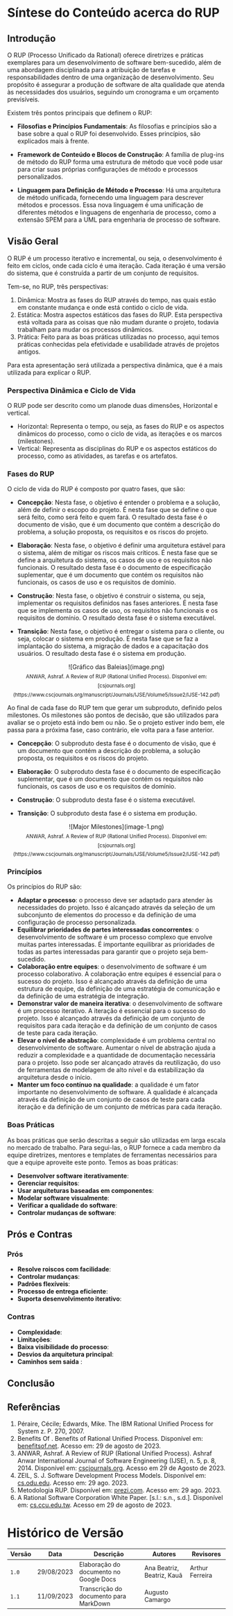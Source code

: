 # Síntese do Conteúdo acerca do RUP

## Introdução

O RUP (Processo Unificado da Rational) oferece diretrizes e práticas exemplares para um desenvolvimento de software bem-sucedido, além de uma abordagem disciplinada para a atribuição de tarefas e responsabilidades dentro de uma organização de desenvolvimento. Seu propósito é assegurar a produção de software de alta qualidade que atenda às necessidades dos usuários, seguindo um cronograma e um orçamento previsíveis.

Existem três pontos principais que definem o RUP:

- **Filosofias e Princípios Fundamentais**: 
  As filosofias e princípios são a base sobre a qual o RUP foi desenvolvido. Esses princípios, são explicados mais à frente.

- **Framework de Conteúdo e Blocos de Construção**: 
  A família de plug-ins de método do RUP forma uma estrutura de método que você pode usar para criar suas próprias configurações de método e processos personalizados.

- **Linguagem para Definição de Método e Processo**: 
  Há uma arquitetura de método unificada, fornecendo uma linguagem para descrever métodos e processos. Essa nova linguagem é uma unificação de diferentes métodos e linguagens de engenharia de processo, como a extensão SPEM para a UML para engenharia de processo de software.

## Visão Geral

O RUP é um processo iterativo e incremental, ou seja, o desenvolvimento é feito em ciclos, onde cada ciclo é uma iteração. Cada iteração é uma versão do sistema, que é construída a partir de um conjunto de requisitos. 

Tem-se, no RUP, três perspectivas:

1. Dinâmica: Mostra as fases do RUP através do tempo, nas quais estão em constante mudança e onde está contido o ciclo de vida.
2. Estática: Mostra aspectos estáticos das fases do RUP. Esta perspectiva está voltada para as coisas  que não mudam durante o projeto, todavia trabalham para mudar os processos dinâmicos.
3. Prática: Feito para as boas práticas utilizadas no processo, aqui temos práticas conhecidas pela efetividade e usabilidade através de projetos antigos.

Para esta apresentação será utilizada a perspectiva dinâmica, que é a mais utilizada para explicar o RUP.

### Perspectiva Dinâmica e Ciclo de Vida

O RUP pode ser descrito como um planode duas dimensões, Horizontal e vertical.

- Horizontal: Representa o tempo, ou seja, as fases do RUP e os aspectos dinâmicos do processo, como o ciclo de vida, as iterações e os marcos (milestones).
- Vertical: Representa as disciplinas do RUP e os aspectos estáticos do processo, como as atividades, as tarefas e os artefatos.

### Fases do RUP

O ciclo de vida do RUP é composto por quatro fases, que são:

- **Concepção**: Nesta fase, o objetivo é entender o problema e a solução, além de definir o escopo do projeto. É nesta fase que se define o que será feito, como será feito e quem fará. O resultado desta fase é o documento de visão, que é um documento que contém a descrição do problema, a solução proposta, os requisitos e os riscos do projeto.

- **Elaboração**: Nesta fase, o objetivo é definir uma arquitetura estável para o sistema, além de mitigar os riscos mais críticos. É nesta fase que se define a arquitetura do sistema, os casos de uso e os requisitos não funcionais. O resultado desta fase é o documento de especificação suplementar, que é um documento que contém os requisitos não funcionais, os casos de uso e os requisitos de domínio.

- **Construção**: Nesta fase, o objetivo é construir o sistema, ou seja, implementar os requisitos definidos nas fases anteriores. É nesta fase que se implementa os casos de uso, os requisitos não funcionais e os requisitos de domínio. O resultado desta fase é o sistema executável.

- **Transição**: Nesta fase, o objetivo é entregar o sistema para o cliente, ou seja, colocar o sistema em produção. É nesta fase que se faz a implantação do sistema, a migração de dados e a capacitação dos usuários. O resultado desta fase é o sistema em produção.
  
<center>
![Gráfico das Baleias](image.png)<br>
<sub>ANWAR, Ashraf. A Review of RUP (Rational Unified Process). Disponível em: [csjournals.org](https://www.cscjournals.org/manuscript/Journals/IJSE/Volume5/Issue2/IJSE-142.pdf)</sub>
</center>

Ao final de cada fase do RUP tem que gerar um subproduto, definido pelos milestones. Os milestones são pontos de decisão, que são utilizados para avaliar se o projeto está indo bem ou não. Se o projeto estiver indo bem, ele passa para a próxima fase, caso contrário, ele volta para a fase anterior.

- **Concepção**: O subproduto desta fase é o documento de visão, que é um documento que contém a descrição do problema, a solução proposta, os requisitos e os riscos do projeto.

- **Elaboração**: O subproduto desta fase é o documento de especificação suplementar, que é um documento que contém os requisitos não funcionais, os casos de uso e os requisitos de domínio.

- **Construção**: O subproduto desta fase é o sistema executável.

- **Transição**: O subproduto desta fase é o sistema em produção.

<center>
![Major Milestones](image-1.png)<br>
<sub>ANWAR, Ashraf. A Review of RUP (Rational Unified Process). Disponível em: [csjournals.org](https://www.cscjournals.org/manuscript/Journals/IJSE/Volume5/Issue2/IJSE-142.pdf)</sub>
</center>

### Princípios

Os princípios do RUP são:

- **Adaptar o processo**: o processo deve ser adaptado para atender às necessidades do projeto. Isso é alcançado através da seleção de um subconjunto de elementos do processo e da definição de uma configuração de processo personalizada.
- **Equilibrar prioridades de partes interessadas concorrentes**: o desenvolvimento de software é um processo complexo que envolve muitas partes interessadas. É importante equilibrar as prioridades de todas as partes interessadas para garantir que o projeto seja bem-sucedido.
- **Colaboração entre equipes**: o desenvolvimento de software é um processo colaborativo. A colaboração entre equipes é essencial para o sucesso do projeto. Isso é alcançado através da definição de uma estrutura de equipe, da definição de uma estratégia de comunicação e da definição de uma estratégia de integração.
- **Demonstrar valor de maneira iterativa**: o desenvolvimento de software é um processo iterativo. A iteração é essencial para o sucesso do projeto. Isso é alcançado através da definição de um conjunto de requisitos para cada iteração e da definição de um conjunto de casos de teste para cada iteração.
- **Elevar o nível de abstração**: complexidade é um problema central no desenvolvimento de software. Aumentar o nível de abstração ajuda a reduzir a complexidade e a quantidade de documentação necessária para o projeto. Isso pode ser alcançado através da reutilização, do uso de ferramentas de modelagem de alto nível e da estabilização da arquitetura desde o início.
- **Manter um foco contínuo na qualidade**: a qualidade é um fator importante no desenvolvimento de software. A qualidade é alcançada através da definição de um conjunto de casos de teste para cada iteração e da definição de um conjunto de métricas para cada iteração.

### Boas Práticas

As boas práticas que serão descritas a seguir são utilizadas em larga escala no mercado de trabalho. Para segui-las, o RUP fornece a cada membro da equipe diretrizes, mentores e templates de ferramentas necessários para que a equipe aproveite este ponto. Temos as boas práticas:

- **Desenvolver software iterativamente**: 
- **Gerenciar requisitos**: 
- **Usar arquiteturas baseadas em componentes**: 
- **Modelar software visualmente**:
- **Verificar a qualidade do software**:
- **Controlar mudanças de software**:

## Prós e Contras  

### Prós

- **Resolve roiscos com facilidade**:
- **Controlar mudanças**: 
- **Padrões flexíveis**:
- **Processo de entrega eficiente**:
- **Suporta desenvolvimento iterativo**:

### Contras

- **Complexidade**:
- **Limitações**:
- **Baixa visibilidade do processo**:
- **Desvios da arquitetura principal**:
- **Caminhos sem saida** :

## Conclusão


## Referências

1. Péraire, Cécile; Edwards, Mike. The IBM Rational Unified Process for System z. P. 270, 2007.
2. Benefits Of . Benefits of Rational Unified Process. Disponível em:  [benefitsof.net](http://benefitof.net/benefits-of-rational-unified-process/). Acesso em: 29 de agosto de 2023.
3. ANWAR, Ashraf. A Review of RUP (Rational Unified Process). Ashraf Anwar International Journal of Software Engineering (IJSE), n. 5, p. 8, 2014. Disponível em: [cscjournals.org](https://www.cscjournals.org/manuscript/Journals/IJSE/Volume5/Issue2/IJSE-142.pdf). Acesso em 29 de Agosto de 2023.
4. ZEIL, S. J. Software Development Process Models. Disponível em: [cs.odu.edu](https://www.cs.odu.edu/~zeil/cs350/f14/Public/processModels/#disadvantages>). Acesso em: 29 ago. 2023.‌
5. Metodologia RUP. Disponível em: [prezi.com](https://prezi.com/zr9zqoobntcr/metodologia-rup/?fallback=1). Acesso em: 29 ago. 2023.
6. A Rational Software Corporation White Paper. [s.l.: s.n., s.d.]. Disponível em: [cs.ccu.edu.tw](https://www.cs.ccu.edu.tw/~naiwei/cs3021/unifiedProcess.pdf). Acesso em 29 de agosto de 2023‌.


# Histórico de Versão

| Versão | Data       | Descrição                              | Autores                    | Revisores       |
| ------ | ---------- | -------------------------------------- | -------------------------- | --------------- |
| `1.0`  | 29/08/2023 | Elaboração do documento no Google Docs | Ana Beatriz, Beatriz, Kauã | Arthur Ferreira |
| `1.1`  | 11/09/2023 | Transcrição do documento para MarkDown | Augusto Camargo            |                 |